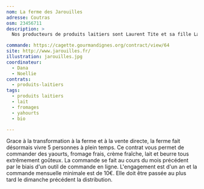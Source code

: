 ```yaml
---
nom: La ferme des Jarouilles
adresse: Coutras
osm: 23456711
description: >
  Nos producteurs de produits laitiers sont Laurent Tite et sa fille Laure, de la ferme des Jarrouilles situé près de Coutras. Depuis 12 ans en bio, la ferme est constituée d'un troupeau de vaches, un troupeau de chèvres ainsi que quelques cochons, poules, chevaux de trait et un âne. Les exploitants fabriquent tous les produits à base de le lait des chèvres et des vaches dans leur atelier de transformation sur la ferme.

commande: https://cagette.gourmandignes.org/contract/view/64
site: http://www.jarouilles.fr/
illustration: jarouilles.jpg 
coordinateur: 
  - Dana
  - Noellie
contrats: 
  - produits-laitiers
tags:
  - produits laitiers
  - lait
  - fromages
  - yahourts
  - bio

---
```

Grace à la transformation à la ferme et à la vente directe, la ferme fait désormais vivre 5 personnes à plein temps.
Ce contrat vous permet de commander des yaourts, fromage frais, crème fraîche, lait et beurre tous extrêmement goûteux.
La commande se fait au cours du mois précédent par le biais d'un outil de commande en ligne. L'engagement est d'un an et la commande mensuelle minimale est de 10€. Elle doit être passée au plus tard le dimanche précédent la distribution.
